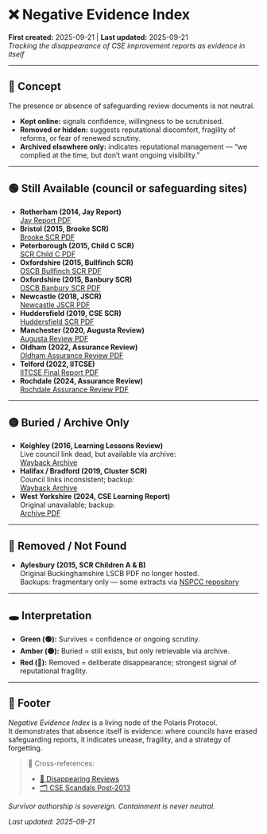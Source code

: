 # ❌ Negative Evidence Index  
**First created:** 2025-09-21 | **Last updated:** 2025-09-21  
*Tracking the disappearance of CSE improvement reports as evidence in itself*

---

## 🧾 Concept  
The presence or absence of safeguarding review documents is not neutral.  
- **Kept online:** signals confidence, willingness to be scrutinised.  
- **Removed or hidden:** suggests reputational discomfort, fragility of reforms, or fear of renewed scrutiny.  
- **Archived elsewhere only:** indicates reputational management — “we complied at the time, but don’t want ongoing visibility.”  

---

## 🟢 Still Available (council or safeguarding sites)
- **Rotherham (2014, Jay Report)**  
  [Jay Report PDF](https://www.rotherham.gov.uk/downloads/file/140/independent-inquiry-into-child-sexual-exploitation-in-rotherham-1997-2013)  
- **Bristol (2015, Brooke SCR)**  
  [Brooke SCR PDF](https://bristolsafeguarding.org/media/1571/brooke-serious-case-review.pdf)  
- **Peterborough (2015, Child C SCR)**  
  [SCR Child C PDF](https://www.proceduresonline.com/resources/cambs-scb-scr-child-c.pdf)  
- **Oxfordshire (2015, Bullfinch SCR)**  
  [OSCB Bullfinch SCR PDF](https://www.oscb.org.uk/wp-content/uploads/2019/07/OSCB-Bullfinch-SCR-FINAL.pdf)  
- **Oxfordshire (2015, Banbury SCR)**  
  [OSCB Banbury SCR PDF](https://www.oscb.org.uk/wp-content/uploads/2019/07/OSCB-Banbury-SCR.pdf)  
- **Newcastle (2018, JSCR)**  
  [Newcastle JSCR PDF](https://www.newcastle.gov.uk/sites/default/files/Final%20JSCR%20Report%20160218%20PW.PDF)  
- **Huddersfield (2019, CSE SCR)**  
  [Huddersfield SCR PDF](https://www.kirkleessafeguardingchildren.co.uk/wp-content/uploads/2019/05/CSE-SCR-Huddersfield.pdf)  
- **Manchester (2020, Augusta Review)**  
  [Augusta Review PDF](https://www.manchester.gov.uk/downloads/download/6999/operation_augusta_assurance_review)  
- **Oldham (2022, Assurance Review)**  
  [Oldham Assurance Review PDF](https://www.oldham.gov.uk/downloads/file/7511/independent_assurance_review_into_cse)  
- **Telford (2022, IITCSE)**  
  [IITCSE Final Report PDF](https://www.iitcse.com/wp-content/uploads/IITCSE-Final-Report.pdf)  
- **Rochdale (2024, Assurance Review)**  
  [Rochdale Assurance Review PDF](https://democracy.rochdale.gov.uk/documents/s99874/Rochdale%20CSE%20Assurance%20Review.pdf)  

---

## 🟡 Buried / Archive Only
- **Keighley (2016, Learning Lessons Review)**  
  Live council link dead, but available via archive:  
  [Wayback Archive](https://web.archive.org/web/20170206023412/https://bradfordscb.org.uk/assets/LLR-Keighley.pdf)  
- **Halifax / Bradford (2019, Cluster SCR)**  
  Council links inconsistent; backup:  
  [Wayback Archive](https://web.archive.org/web/20200309093824/https://bradfordscb.org.uk/assets/SCR-Cluster.pdf)  
- **West Yorkshire (2024, CSE Learning Report)**  
  Original unavailable; backup:  
  [Archive PDF](https://web.archive.org/web/20240901000000*/https://www.wypf.org.uk/CSE-Improvement-Report.pdf)  

---

## 🔴 Removed / Not Found
- **Aylesbury (2015, SCR Children A & B)**  
  Original Buckinghamshire LSCB PDF no longer hosted.  
  Backups: fragmentary only — some extracts via [NSPCC repository](https://learning.nspcc.org.uk/case-reviews/child-a-and-b)  

---

## 🕳️ Interpretation
- **Green (🟢):** Survives = confidence or ongoing scrutiny.  
- **Amber (🟡):** Buried = still exists, but only retrievable via archive.  
- **Red (🔴):** Removed = deliberate disappearance; strongest signal of reputational fragility.  

---

## 🏮 Footer  

*Negative Evidence Index* is a living node of the Polaris Protocol.  
It demonstrates that absence itself is evidence: where councils have erased safeguarding reports, it indicates unease, fragility, and a strategy of forgetting.  

> 📡 Cross-references:  
> - [📑 Disappearing Reviews](../Big_Picture_Protocols/📑_disappearing_reviews.md)  
> - [🗂️ CSE Scandals Post-2013](../Big_Picture_Protocols/🗂️_cse_scandals_post-2013.md)  

*Survivor authorship is sovereign. Containment is never neutral.*  

_Last updated: 2025-09-21_
